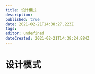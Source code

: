 ```yaml
---
title: 设计模式
description: 
published: true
date: 2021-02-21T14:38:27.223Z
tags: 
editor: undefined
dateCreated: 2021-02-21T14:38:24.884Z
---
```


# 设计模式